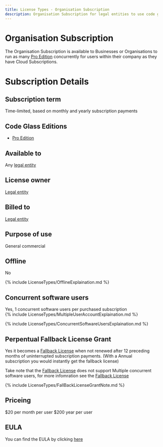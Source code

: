 ```yaml
---
title: License Types - Organisation Subscription
description: Organisation Subscription for legal entities to use code glass for general-comercial.
---
```

# Organisation Subscription 

The Organisation Subscription is available to Businesses or Organisations to run as many [Pro Edition](../Editions/Pro) concurrently for users within their company as they have Cloud Subscriptions.


# Subscription Details
## Subscription term
Time-limited, based on monthly and yearly subscription payments

## Code Glass Editions
- [Pro Edition](../Editions/Pro)

## Available to
Any [legal entity](../LicenseTypes/#legal-entity)

## License owner
[Legal entity](../LicenseTypes/#legal-entity)

## Billed to 
[Legal entity](../LicenseTypes/#legal-entity)

## Purpose of use
General commercial

## Offline
No

{% include LicenseTypes/OfflineExplaination.md %}


## Concurrent software users
Yes, 1 concurrent software users per purchased subscription <br/>
{% include LicenseTypes/MultipleUserAccountExplaination.md %}

{% include LicenseTypes/ConcurrentSoftwareUsersExplaination.md %}

## Perpentual Fallback License Grant
Yes it becomes a [Fallback License](FallbackLicense) when not renewed after 12 preceding months of uninterrupted subscription payments.
(With a Annual subscription you would instantly get the fallback license)

Take note that the [Fallback License](FallbackLicense) does not support Multiple concurrent software users, for more infomration see the [Fallback License](FallbackLicense)


{% include LicenseTypes/FallBackLicenseGrantNote.md %}

## Priceing
$20 per month per user
$200 year per user 

## EULA
You can find the EULA by clicking [here](/docs/Legal/EULA/OrganisationSubscriptionAgreement)
